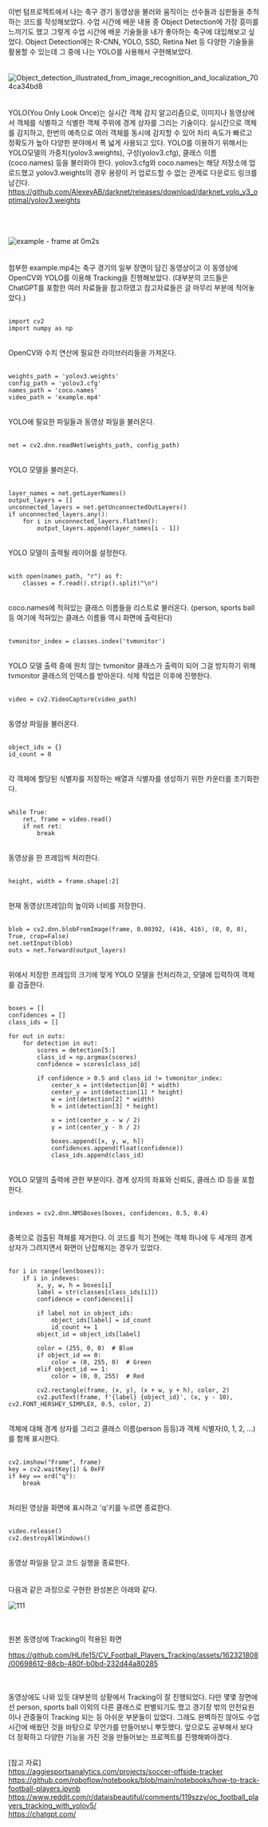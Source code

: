 이번 텀프로젝트에서 나는 축구 경기 동영상을 불러와 움직이는 선수들과 심판들을 추적하는 코드를 작성해보았다. 
수업 시간에 배운 내용 중 Object Detection에 가장 흥미를 느끼기도 했고 그렇게 수업 시간에 배운 기술들을 내가 좋아하는 축구에 대입해보고 싶었다. 
Object Detection에는 R-CNN, YOLO, SSD, Retina Net 등 다양한 기술들을 활용할 수 있는데 그 중에 나는 YOLO를 사용해서 구현해보았다. 
<br><br><br>
![Object_detection_illustrated_from_image_recognition_and_localization_704ca34bd8](https://github.com/HLife15/CV_Football_Players_Tracking/assets/162321808/219d34c6-b933-4d12-b7a9-61b82f6e10b8)
<br><br><br>
YOLO(You Only Look Once)는 실시간 객체 감지 알고리즘으로, 이미지나 동영상에서 객체를 식별하고 식별한 객체 주위에 경계 상자를 그리는 기술이다. 
실시간으로 객체를 감지하고, 한번의 예측으로 여러 객체를 동시에 감지할 수 있어 처리 속도가 빠르고 정확도가 높아 다양한 분야에서 폭 넓게 사용되고 있다. 
YOLO를 이용하기 위해서는 YOLO모델의 가중치(yolov3.weights), 구성(yolov3.cfg), 클래스 이름(coco.names) 등을 불러와야 한다. 
yolov3.cfg와 coco.names는 해당 저장소에 업로드했고 yolov3.weights의 경우 용량이 커 업로드할 수 없는 관계로 다운로드 링크를 남긴다. 
https://github.com/AlexeyAB/darknet/releases/download/darknet_yolo_v3_optimal/yolov3.weights

<br><br><br>
![example - frame at 0m2s](https://github.com/HLife15/CV_Football_Players_Tracking/assets/162321808/c7e7ea27-6416-4045-a709-978a62491140)
<br><br><br>
첨부한 example.mp4는 축구 경기의 일부 장면이 담긴 동영상이고 이 동영상에 OpenCV와 YOLO를 이용해 Tracking을 진행해보았다. 
(대부분의 코드들은 ChatGPT를 포함한 여러 자료들을 참고하였고 참고자료들은 글 마무리 부분에 적어놓았다.)
<br><br>

```
import cv2
import numpy as np
```

<br>
OpenCV와 수치 연산에 필요한 라이브러리들을 가져온다.
<br><br>

```
weights_path = 'yolov3.weights'
config_path = 'yolov3.cfg'
names_path = 'coco.names'
video_path = 'example.mp4'
```

<br>
YOLO에 필요한 파일들과 동영상 파일을 불러온다.
<br><br>

```
net = cv2.dnn.readNet(weights_path, config_path)
```

<br>
YOLO 모델을 불러온다.
<br><br>

```
layer_names = net.getLayerNames()
output_layers = []
unconnected_layers = net.getUnconnectedOutLayers()
if unconnected_layers.any():
    for i in unconnected_layers.flatten():
        output_layers.append(layer_names[i - 1])
```

<br>
YOLO 모델이 출력될 레이어를 설정한다.
<br><br>

```
with open(names_path, "r") as f:
    classes = f.read().strip().split("\n")
```

<br>
coco.names에 적혀있는 클래스 이름들을 리스트로 불러온다. (person, sports ball 등 여기에 적혀있는 클래스 이름들 역시 화면에 출력된다)
<br><br>

```
tvmonitor_index = classes.index('tvmonitor')
```

<br>
YOLO 모델 출력 중에 원치 않는 tvmonitor 클래스가 출력이 되어 그걸 방지하기 위해 tvmonitor 클래스의 인덱스를 받아온다. 삭제 작업은 이후에 진행한다.
<br><br>

```
video = cv2.VideoCapture(video_path)
```

<br>
동영상 파일을 불러온다.
<br><br>

```
object_ids = {}
id_count = 0
```

<br>
각 객체에 할당된 식별자를 저장하는 배열과 식별자를 생성하기 위한 카운터를 초기화한다.
<br><br>

```
while True:
    ret, frame = video.read()
    if not ret:
        break
```

<br>
동영상을 한 프레임씩 처리한다.
<br><br>

```
height, width = frame.shape[:2]
```

<br>
현재 동영상(프레임)의 높이와 너비를 저장한다.
<br><br>

```
blob = cv2.dnn.blobFromImage(frame, 0.00392, (416, 416), (0, 0, 0), True, crop=False)
net.setInput(blob)
outs = net.forward(output_layers)
```

<br>
위에서 저장한 프레임의 크기에 맞게 YOLO 모델을 전처리하고, 모델에 입력하여 객체를 검출한다.
<br><br>

```
boxes = []
confidences = []
class_ids = []

for out in outs:
    for detection in out:
        scores = detection[5:]
        class_id = np.argmax(scores)
        confidence = scores[class_id]

        if confidence > 0.5 and class_id != tvmonitor_index:  
            center_x = int(detection[0] * width)
            center_y = int(detection[1] * height)
            w = int(detection[2] * width)
            h = int(detection[3] * height)

            x = int(center_x - w / 2)
            y = int(center_y - h / 2)

            boxes.append([x, y, w, h])
            confidences.append(float(confidence))
            class_ids.append(class_id)
```

<br>
YOLO 모델의 출력에 관한 부분이다. 경계 상자의 좌표와 신뢰도, 클래스 ID 등을 포함한다.
<br><br>

```
indexes = cv2.dnn.NMSBoxes(boxes, confidences, 0.5, 0.4)
```

<br>
중복으로 검출된 객체를 제거한다. 이 코드를 적기 전에는 객체 하나에 두 세개의 경계 상자가 그려지면서 화면이 난잡해지는 경우가 있었다.
<br><br>

```
for i in range(len(boxes)):
    if i in indexes:
        x, y, w, h = boxes[i]
        label = str(classes[class_ids[i]])
        confidence = confidences[i]

        if label not in object_ids:
            object_ids[label] = id_count
            id_count += 1
        object_id = object_ids[label]

        color = (255, 0, 0)  # Blue
        if object_id == 0:
            color = (0, 255, 0)  # Green
        elif object_id == 1:
            color = (0, 0, 255)  # Red

        cv2.rectangle(frame, (x, y), (x + w, y + h), color, 2)
        cv2.putText(frame, f'{label} {object_id}', (x, y - 10), cv2.FONT_HERSHEY_SIMPLEX, 0.5, color, 2)
```

<br>
객체에 대해 경계 상자를 그리고 클래스 이름(person 등등)과 객체 식별자(0, 1, 2, ...)를 함께 표시한다.
<br><br>

```
cv2.imshow("Frame", frame)
key = cv2.waitKey(1) & 0xFF
if key == ord("q"):
    break
```

<br>
처리된 영상을 화면에 표시하고 'q'키를 누르면 종료한다.
<br><br>

```
video.release()
cv2.destroyAllWindows()
```

<br>
동영상 파일을 닫고 코드 실행을 종료한다.
<br><br><br>
다음과 같은 과정으로 구현한 완성본은 아래와 같다. <br>

![111](https://github.com/HLife15/CV_Football_Players_Tracking/assets/162321808/e3efb2f8-f6ea-478e-b660-3c9498c32467) <br>

<br><br>
원본 동영상에 Tracking이 적용된 화면 <br>



https://github.com/HLife15/CV_Football_Players_Tracking/assets/162321808/00698612-88cb-480f-b0bd-232d44a80285



<br><br>
동영상에도 나와 있듯 대부분의 상황에서 Tracking이 잘 진행되었다. 다만 몇몇 장면에선 person, sports ball 이외의 다른 클래스로 판별되기도 했고 
경기장 밖의 안전요원이나 관중들이 Tracking 되는 등 아쉬운 부분들이 있었다. 
그래도 완벽하진 않아도 수업 시간에 배웠던 것을 바탕으로 무언가를 만들어보니 뿌듯했다. 
앞으로도 공부해서 보다 더 정확하고 다양한 기능을 가진 것을 만들어보는 프로젝트를 진행해봐야겠다. <br><br>

[참고 자료]
<br>
https://aggiesportsanalytics.com/projects/soccer-offside-tracker
<br>
https://github.com/roboflow/notebooks/blob/main/notebooks/how-to-track-football-players.ipynb
<br>
https://www.reddit.com/r/dataisbeautiful/comments/119szzy/oc_football_players_tracking_with_yolov5/
<br>
https://chatgpt.com/





